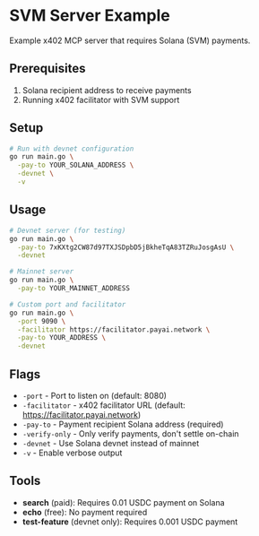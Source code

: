 # SVM Server Example

Example x402 MCP server that requires Solana (SVM) payments.

## Prerequisites

1. Solana recipient address to receive payments
2. Running x402 facilitator with SVM support

## Setup

```bash
# Run with devnet configuration
go run main.go \
  -pay-to YOUR_SOLANA_ADDRESS \
  -devnet \
  -v
```

## Usage

```bash
# Devnet server (for testing)
go run main.go \
  -pay-to 7xKXtg2CW87d97TXJSDpbD5jBkheTqA83TZRuJosgAsU \
  -devnet

# Mainnet server
go run main.go \
  -pay-to YOUR_MAINNET_ADDRESS

# Custom port and facilitator
go run main.go \
  -port 9090 \
  -facilitator https://facilitator.payai.network \
  -pay-to YOUR_ADDRESS \
  -devnet
```

## Flags

- `-port` - Port to listen on (default: 8080)
- `-facilitator` - x402 facilitator URL (default: https://facilitator.payai.network)
- `-pay-to` - Payment recipient Solana address (required)
- `-verify-only` - Only verify payments, don't settle on-chain
- `-devnet` - Use Solana devnet instead of mainnet
- `-v` - Enable verbose output

## Tools

- **search** (paid): Requires 0.01 USDC payment on Solana
- **echo** (free): No payment required
- **test-feature** (devnet only): Requires 0.001 USDC payment


